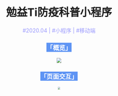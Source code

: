 <div align=center>

# 勉益Ti防疫科普小程序

<div style="color: #9a99fe">#2020.04 | #小程序 | #移动端</div>

### <div style="background: #5e94f4;color: white;width: fit-content">「概览」</div>

<img src="https://mp-d38a1796-091b-43d7-8b5c-cd857116f708.cdn.bspapp.com/cloudstorage/6b0cd835-f638-4fef-a7fa-6a5ff23dca34.png" style="zoom:80%;" />

### <div style="background: #5e94f4;color: white;width: fit-content">「页面交互」</div>

<img src="https://mp-d38a1796-091b-43d7-8b5c-cd857116f708.cdn.bspapp.com/cloudstorage/15d16a1c-8c43-4de0-84ec-d0668e9969ec.png" style="zoom:40%;" />

</div>